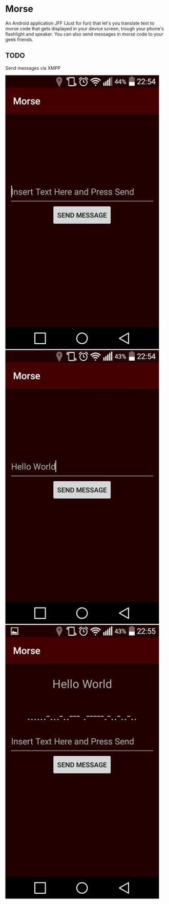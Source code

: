 # Morse
An Android application JFF (Just for fun) that let's you translate text to morse code that gets displayed in your device screen, trough your phone's flashlight and speaker. You can also send messages in morse code to your geek friends.

## TODO
Send messages via XMPP

![Initial Image](https://github.com/antoniogoulao/morse/blob/imgs/imgs/img1.png)
![Second Image](https://github.com/antoniogoulao/morse/blob/imgs/imgs/img2.png)
![Third Image](https://github.com/antoniogoulao/morse/blob/imgs/imgs/img3.png)
